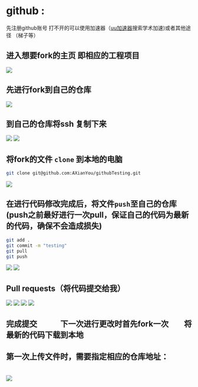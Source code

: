 # github :



先注册github账号    打不开的可以使用加速器（[uu加速器](https://uu.163.com/)搜索学术加速)或者其他途径 （梯子等）

## 进入想要fork的主页  即相应的工程项目  
![](./images/1.jpg)

## 先进行fork到自己的仓库
![](./images/2.jpg)

## 到自己的仓库将ssh 复制下来
![](./images/3.jpg)
![](./images/4.jpg)

## 将fork的文件 `clone` 到本地的电脑
```bash
git clone git@github.com:AXianYou/githubTesting.git
```
![](./images/5.jpg)



## 在进行代码修改完成后，将文件`push`至自己的仓库(push之前最好进行一次pull，保证自己的代码为最新的代码，确保不会造成损失)

```bash
git add .
git commit -m "testing"
git pull
git push
```

![](./images/6.jpg)
![](./images/7.jpg)



## Pull requests（将代码提交给我）
![](./images/8.jpg)
![](./images/9.jpg)
![](./images/10.jpg)
![](./images/11.jpg)

##  完成提交　　　下一次进行更改时首先fork一次　　将最新的代码下载到本地





##  第一次上传文件时，需要指定相应的仓库地址：

## ![](./images/12.jpg) 　　　
